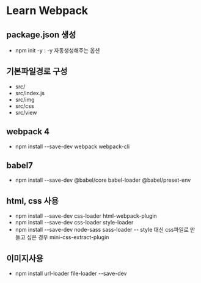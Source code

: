 # Learn Webpack

## package.json 생성
- npm init -y  : -y 자동생성해주는 옵션

## 기본파일경로 구성
- src/
- src/index.js
- src/img
- src/css
- src/view

## webpack 4
- npm install --save-dev webpack webpack-cli

## babel7 
- npm install --save-dev @babel/core babel-loader @babel/preset-env

## html, css 사용
-  npm install --save-dev css-loader html-webpack-plugin
-  npm install --save-dev css-loader style-loader 
-  npm install --save-dev node-sass sass-loader 
-- style 대신 css파일로 만들고 싶은 경우 mini-css-extract-plugin

## 이미지사용
-  npm install url-loader file-loader --save-dev